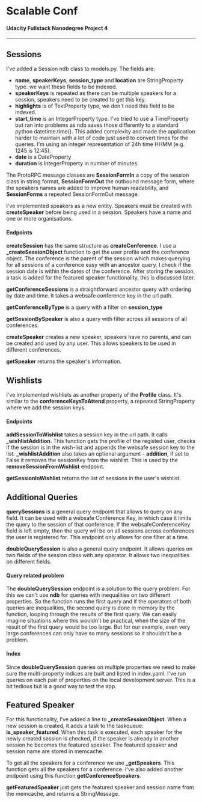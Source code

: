 # Scalable Conf
#### Udacity Fullstack Nanodegree Project 4
---


## Sessions

I've added a Session ndb class to models.py.
The fields are:
+ **name**, **speakerKeys**, **session_type** and **location** are StringProperty type. we want these fields to be indexed. 
+ **speakerKeys** is repeated as there can be multiple speakers for a session, speakers need to be created to get this key.
+ **highlights** is of TextProperty type, we don't need this field to be indexed.
+ **start_time** is an IntegerProperty type. I've tried to use a TimeProperty but ran into problems as ndb saves those differently to a standard python datetime.time(). This added complexity and made the application harder to maintain with a lot of code just used to convert times for the queries. I'm using an integer representation of 24h time HHMM (e.g. 1245 is 12:45).
+ **date** is a DateProperty 
+ **duration** is IntegerProperty in number of minutes.

The ProtoRPC message classes are **SessionFormIn** a copy of the session class in string format, **SessionFormOut** the outbound message form, where the speakers names are added to improve human readability, and **SessionForms** a repeated SessionFormOut message.

I've implemented speakers as a new entity. Speakers must be created with **createSpeaker** before being used in a session. Speakers have a name and one or more organisations.

#### Endpoints

**createSession** has the same structure as **createConference**. I use a **_createSessionObject** function to get the user profile and the conference object. The conference is the parent of the session which makes querying for all sessions of a conference easy with an ancestor query. I check if the session date is within the dates of the conference. After storing the session, a task is added for the featured speaker functionality, this is discussed later.

**getConferenceSessions** is a straightforward ancestor query with ordering by date and time. It takes a websafe conference key in the url path.

**getConferenceByType** is a query with a filter on **session_type**

**getSessionBySpeaker** is also a query with filter across all sessions of all conferences.

**createSpeaker** creates a new speaker, speakers have no parents, and can be created and used by any user. This allows speakers to be used in different conferences.

**getSpeaker** returns the speaker's information.



## Wishlists

I've implemented wishlists as another property of the **Profile** class. It's similar to the **conferenceKeysToAttend** property, a repeated StringProperty
where we add the session keys.

#### Endpoints

**addSessionToWishlist** takes a session key in the url path. It calls **_wishlistAddition**. This function gets the profile of the registed user, checks if the session is in the wish-list and appends the websafe session key to the list. **_wishlistAddition** also takes an optional argument - **addition**, if set to False it removes the sessionKey from the wishlist. This is used by the **removeSessionFromWishlist** endpoint.

**getSessionInWishlist** returns the list of sessions in the user's wishlist.


## Additional Queries


**querySessions** is a general query endpoint that allows to query on any field. It can be used with a websafe Conference Key, in which case it limits the query to the session of that conference. If the websafeConferenceKey field is left empty, then the query will be on all sessions across conferences the user is registered for. This endpoint only allows for one filter at a time.

**doubleQuerySession** is also a general query endpoint. It allows queries on two fields of the session class with any operator. It allows two inequalities on different fields.


#### Query related problem

The **doubleQuerySession** endpoint is a solution to the query problem. For this we can't use **ndb** for queries with inequalities on two different properties. So the function runs the first query and if the operators of both queries are inequalities, the second query is done in memory by the function, looping through the results of the first query. We can easily imagine situations where this wouldn't be practical, when the size of the result of the first query would be too large. But for our example, even very large conferences can only have so many sessions so it shouldn't be a problem.


#### Index

Since **doubleQuerySession** queries on multiple properties we need to make sure the multi-property indices are built and listed in index.yaml. I've run queries on each pair of properties on the local development server. This is a bit tedious but is a good way to test the app.


## Featured Speaker

For this functionality, I've added a line to **_createSessionObject**. When a new session is created, it adds a task to the taskqueue: **is_speaker_featured**. When this task is executed, each speaker for the newly created session is checked, if the speaker is already in another session he becomes the featured speaker. The featured speaker and session name are stored in memcache.

To get all the speakers for a conference we use **_getSpeakers**. This function gets all the speakers for a conference. I've also added another endpoint using this function **getConferenceSpeakers**.

**getFeaturedSpeaker** just gets the featured speaker and session name from the memcache, and returns a StringMessage.

